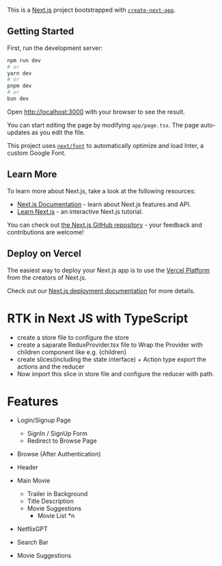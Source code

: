 This is a [Next.js](https://nextjs.org/) project bootstrapped with [`create-next-app`](https://github.com/vercel/next.js/tree/canary/packages/create-next-app).

## Getting Started

First, run the development server:

```bash
npm run dev
# or
yarn dev
# or
pnpm dev
# or
bun dev
```

Open [http://localhost:3000](http://localhost:3000) with your browser to see the result.

You can start editing the page by modifying `app/page.tsx`. The page auto-updates as you edit the file.

This project uses [`next/font`](https://nextjs.org/docs/basic-features/font-optimization) to automatically optimize and load Inter, a custom Google Font.

## Learn More

To learn more about Next.js, take a look at the following resources:

- [Next.js Documentation](https://nextjs.org/docs) - learn about Next.js features and API.
- [Learn Next.js](https://nextjs.org/learn) - an interactive Next.js tutorial.

You can check out [the Next.js GitHub repository](https://github.com/vercel/next.js/) - your feedback and contributions are welcome!

## Deploy on Vercel

The easiest way to deploy your Next.js app is to use the [Vercel Platform](https://vercel.com/new?utm_medium=default-template&filter=next.js&utm_source=create-next-app&utm_campaign=create-next-app-readme) from the creators of Next.js.

Check out our [Next.js deployment documentation](https://nextjs.org/docs/deployment) for more details.

# RTK in Next JS with TypeScript
 - create a store file to configure the store
 - create a saparate ReduxProvider.tsx file to Wrap the Provider with children component like e.g. <Provider store = {store}>{children}</Provider>
 - create slices(including the state interface) + Action type
    export the actions and the reducer
 - Now import this slice in store file and configure the reducer with path.

# Features
- Login/Signup Page
  - SignIn / SignUp Form
  - Redirect to Browse Page

- Browse (After Authentication)
 - Header
 - Main Movie
    - Trailer in Background
    - Title Description
    - Movie Suggestions
       - Movie List *n 

- NetflixGPT
 - Search Bar
 - Movie Suggestions